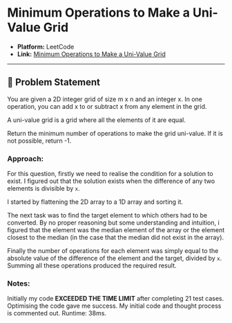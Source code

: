 # Minimum Operations to Make a Uni-Value Grid

- **Platform:** LeetCode  
- **Link:** [Minimum Operations to Make a Uni-Value Grid](https://leetcode.com/problems/minimum-operations-to-make-a-uni-value-grid/)  

---

## 📝 Problem Statement
You are given a 2D integer grid of size m x n and an integer x. In one operation, you can add x to or subtract x from any element in the grid.

A uni-value grid is a grid where all the elements of it are equal.

Return the minimum number of operations to make the grid uni-value. If it is not possible, return -1.

### Approach:
For this question, firstly we need to realise the condition for a solution to exist. I figured out that the solution exists when the difference of any two elements is divisible by `x`.

I started by flattening the 2D array to a 1D array and sorting it.

The next task was to find the target element to which others had to be converted. By no proper reasoning but some understanding and intuition, i figured that the element was the median element of the array or the element closest to the median (in the case that the median did not exist in the array).

Finally the number of operations for each element was simply equal to the absolute value of the difference of the element and the target, divided by `x`. Summing all these operations produced the required result.

### Notes:
Initially my code **EXCEEDED THE TIME LIMIT** after completing 21 test cases. Optimising the code gave me success.
My initial code and thought process is commented out.
Runtime: 38ms. 
